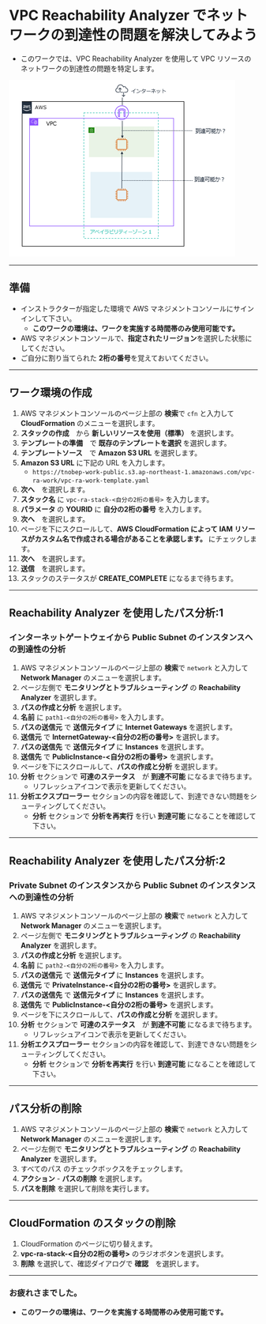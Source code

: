 # VPC Reachability Analyzer でネットワークの到達性の問題を解決してみよう

* このワークでは、VPC Reachability Analyzer を使用して VPC リソースのネットワークの到達性の問題を特定します。

![概要](images/vpcra.png)

---
## 準備

* インストラクターが指定した環境で AWS マネジメントコンソールにサインインして下さい。
    - **このワークの環境は、ワークを実施する時間帯のみ使用可能です。**
* AWS マネジメントコンソールで、**指定されたリージョン**を選択した状態にしてください。
* ご自分に割り当てられた **2桁の番号**を覚えておいてください。


---
## ワーク環境の作成

1. AWS マネジメントコンソールのページ上部の **検索**で `cfn` と入力して **CloudFormation** のメニューを選択します。
1. **スタックの作成**　から **新しいリソースを使用（標準）** を選択します。
1. **テンプレートの準備**　で **既存のテンプレートを選択** を選択します。
1. **テンプレートソース**　で **Amazon S3 URL** を選択します。
1. **Amazon S3 URL** に下記の URL を入力します。
    - `https://tnobep-work-public.s3.ap-northeast-1.amazonaws.com/vpc-ra-work/vpc-ra-work-template.yaml`
1. **次へ**　を選択します。
1. **スタック名** に `vpc-ra-stack-<自分の2桁の番号>` を入力します。
1. **パラメータ** の **YOURID** に **自分の2桁の番号** を入力します。 
1. **次へ**　を選択します。
1. ページを下にスクロールして、**AWS CloudFormation によって IAM リソースがカスタム名で作成される場合があることを承認します。** にチェックします。
1. **次へ**　を選択します。
1. **送信**　を選択します。
1. スタックのステータスが **CREATE_COMPLETE** になるまで待ちます。

---
## Reachability Analyzer を使用したパス分析:1

### インターネットゲートウェイから Public Subnet のインスタンスへの到達性の分析

1. AWS マネジメントコンソールのページ上部の **検索**で `network` と入力して **Network Manager** のメニューを選択します。
1. ページ左側で **モニタリングとトラブルシューティング** の **Reachability Analyzer** を選択します。
1. **パスの作成と分析** を選択します。
1. **名前** に `path1-<自分の2桁の番号>` を入力します。
1. **パスの送信元** で **送信元タイプ** に **Internet Gateways** を選択します。
1. **送信元** で **InternetGateway-<自分の2桁の番号>** を選択します。
1. **パスの送信先** で **送信元タイプ** に **Instances** を選択します。
1. **送信先** で **PublicInstance-<自分の2桁の番号>** を選択します。   
1. ページを下にスクロールして、**パスの作成と分析** を選択します。
1. **分析** セクションで **可達のステータス**　が **到達不可能** になるまで待ちます。
    - リフレッシュアイコンで表示を更新してください。
1. **分析エクスプローラー** セクションの内容を確認して、到達できない問題をシューティングしてください。
    - **分析** セクションで **分析を再実行** を行い **到達可能** になることを確認して下さい。
---
## Reachability Analyzer を使用したパス分析:2

### Private Subnet のインスタンスから Public Subnet のインスタンスへの到達性の分析

1. AWS マネジメントコンソールのページ上部の **検索**で `network` と入力して **Network Manager** のメニューを選択します。
1. ページ左側で **モニタリングとトラブルシューティング** の **Reachability Analyzer** を選択します。
1. **パスの作成と分析** を選択します。
1. **名前** に `path2-<自分の2桁の番号>` を入力します。
1. **パスの送信元** で **送信元タイプ** に **Instances** を選択します。
1. **送信元** で **PrivateInstance-<自分の2桁の番号>** を選択します。
1. **パスの送信先** で **送信元タイプ** に **Instances** を選択します。
1. **送信先** で **PublicInstance-<自分の2桁の番号>** を選択します。 
1. ページを下にスクロールして、**パスの作成と分析** を選択します。
1. **分析** セクションで **可達のステータス**　が **到達不可能** になるまで待ちます。
    - リフレッシュアイコンで表示を更新してください。
1. **分析エクスプローラー** セクションの内容を確認して、到達できない問題をシューティングしてください。
    - **分析** セクションで **分析を再実行** を行い **到達可能** になることを確認して下さい。
   
---

## パス分析の削除
1. AWS マネジメントコンソールのページ上部の **検索**で `network` と入力して **Network Manager** のメニューを選択します。
1. ページ左側で **モニタリングとトラブルシューティング** の **Reachability Analyzer** を選択します。
1. すべてのパス のチェックボックスをチェックします。
1. **アクション** - **パスの削除** を選択します。
1.  **パスを削除** を選択して削除を実行します。

---

## CloudFormation のスタックの削除
1. CloudFormation のページに切り替えます。
1. **vpc-ra-stack-<自分の2桁の番号>** のラジオボタンを選択します。
1. **削除** を選択して、確認ダイアログで **確認**　を選択します。
   
---
### お疲れさまでした。

* **このワークの環境は、ワークを実施する時間帯のみ使用可能です。**

